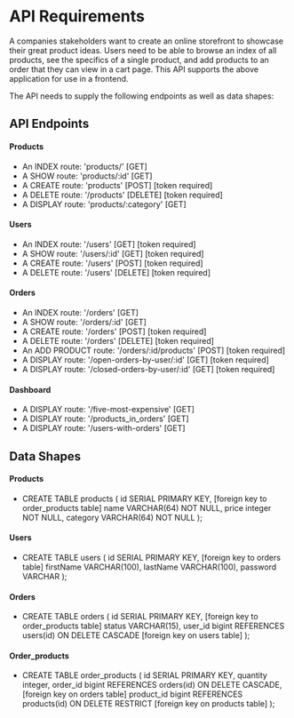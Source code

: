 # API Requirements
A companies stakeholders want to create an online storefront to showcase their great product ideas. Users need to be able to browse an index of all products, see the specifics of a single product, and add products to an order that they can view in a cart page. This API supports the above application for use in a frontend.

The API needs to supply the following endpoints as well as data shapes:

## API Endpoints
#### Products
- An INDEX route: 'products/' [GET]
- A SHOW route: 'products/:id' [GET]
- A CREATE route: 'products' [POST] [token required]
- A DELETE route: '/products' [DELETE] [token required]
- A DISPLAY route: 'products/:category' [GET]

#### Users
- An INDEX route: '/users' [GET] [token required]
- A SHOW route: '/users/:id' [GET] [token required]
- A CREATE route: '/users' [POST] [token required]
- A DELETE route: '/users' [DELETE] [token required]

#### Orders
- An INDEX route: '/orders' [GET]
- A SHOW route: '/orders/:id' [GET]
- A CREATE route: '/orders' [POST] [token required]
- A DELETE route: '/orders' [DELETE] [token required]
- An ADD PRODUCT route: '/orders/:id/products' [POST] [token required]
- A DISPLAY route: '/open-orders-by-user/:id' [GET] [token required]
- A DISPLAY route: '/closed-orders-by-user/:id' [GET] [token required]

#### Dashboard
- A DISPLAY route: '/five-most-expensive' [GET]
- A DISPLAY route: '/products_in_orders' [GET]
- A DISPLAY route: '/users-with-orders' [GET]

## Data Shapes
#### Products
- CREATE TABLE products (
    id SERIAL PRIMARY KEY, [foreign key to order_products table]
    name VARCHAR(64) NOT NULL,
    price integer NOT NULL,
    category VARCHAR(64) NOT NULL
);

#### Users
- CREATE TABLE users (
    id SERIAL PRIMARY KEY, [foreign key to orders table]
    firstName VARCHAR(100),
    lastName VARCHAR(100),
    password VARCHAR
);

#### Orders
- CREATE TABLE orders (
    id SERIAL PRIMARY KEY, [foreign key to order_products table]
    status VARCHAR(15),
    user_id bigint REFERENCES users(id) ON DELETE CASCADE [foreign key on users table]
);

#### Order_products
- CREATE TABLE order_products (
    id SERIAL PRIMARY KEY,
    quantity integer,
    order_id bigint REFERENCES orders(id) ON DELETE CASCADE, [foreign key on orders table]
    product_id bigint REFERENCES products(id) ON DELETE RESTRICT [foreign key on products table]
);

